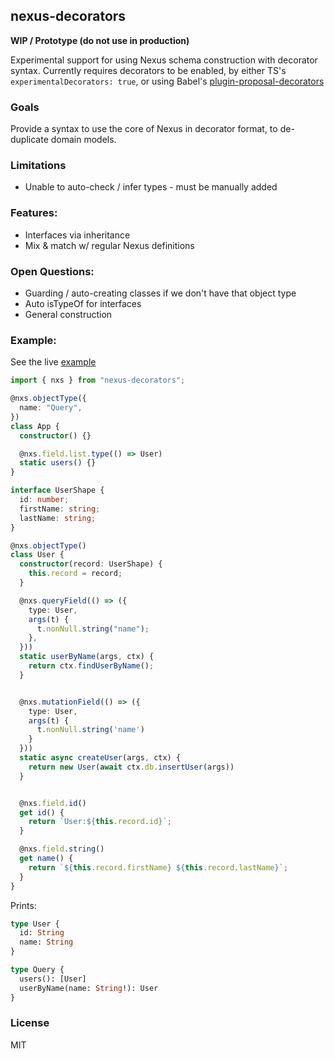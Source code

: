 ## nexus-decorators

**WIP / Prototype (do not use in production)**

Experimental support for using Nexus schema construction with decorator syntax. Currently requires decorators to be enabled, by either TS's `experimentalDecorators: true`, or using Babel's [plugin-proposal-decorators](https://babeljs.io/docs/en/babel-plugin-proposal-decorators)

### Goals

Provide a syntax to use the core of Nexus in decorator format, to de-duplicate domain models.

### Limitations

- Unable to auto-check / infer types - must be manually added

### Features:

- Interfaces via inheritance
- Mix & match w/ regular Nexus definitions

### Open Questions:

- Guarding / auto-creating classes if we don't have that object type
- Auto isTypeOf for interfaces
- General construction

### Example:

See the live [example](https://github.com/graphql-nexus/nexus-decorators/tree/main/example)

```ts
import { nxs } from "nexus-decorators";

@nxs.objectType({
  name: "Query",
})
class App {
  constructor() {}

  @nxs.field.list.type(() => User)
  static users() {}
}

interface UserShape {
  id: number;
  firstName: string;
  lastName: string;
}

@nxs.objectType()
class User {
  constructor(record: UserShape) {
    this.record = record;
  }

  @nxs.queryField(() => ({
    type: User,
    args(t) {
      t.nonNull.string("name");
    },
  }))
  static userByName(args, ctx) {
    return ctx.findUserByName();
  }


  @nxs.mutationField(() => ({ 
    type: User,
    args(t) {
      t.nonNull.string('name')
    }
  }))
  static async createUser(args, ctx) {
    return new User(await ctx.db.insertUser(args))
  }


  @nxs.field.id()
  get id() {
    return `User:${this.record.id}`;
  }

  @nxs.field.string()
  get name() {
    return `${this.record.firstName} ${this.record.lastName}`;
  }
}
```

Prints:

```graphql
type User {
  id: String
  name: String
}

type Query {
  users(): [User]
  userByName(name: String!): User
}
```

### License

MIT

